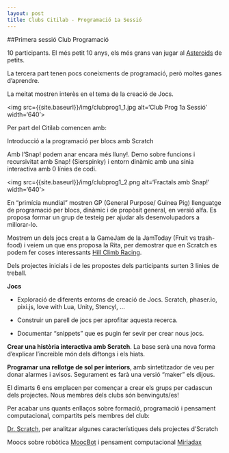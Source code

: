 ```yaml
---
layout: post
title: Clubs Citilab - Programació 1a Sessió
---
```


##Primera sessió Club Programació

10 participants. El més petit 10 anys, els més grans van jugar al [Asteroids](https://en.wikipedia.org/wiki/Asteroids_%28video_game%29) de petits.

La tercera part tenen pocs coneixments de programació, però moltes ganes d’aprendre.

La meitat mostren interès en el tema de la creació de Jocs.

<img src={{site.baseurl}}/img/clubprog1_1.jpg alt=‘Club Prog 1a Sessió’ width=‘640’>

Per part del Citilab comencen amb:

Introducció a la programació per blocs amb Scratch

Amb l’Snap! podem anar encara més lluny!.  Demo sobre funcions i recursivitat amb Snap! (Sierspinky) i  entorn dinàmic amb una sínia interactiva amb 0 línies de codi.

<img src={{site.baseurl}}/img/clubprog1_2.png  alt=‘Fractals amb Snap!’ width=‘640’>

En “primícia mundial” mostren GP (General Purpose/ Guinea Pig) llenguatge de programació per blocs, dinàmic i de propòsit general, en versió alfa. Es proposa formar un grup de testeig per ajudar als desenvolupadors a millorar-lo.

Mostrem un dels jocs creat a la GameJam de la JamToday (Fruit vs trash-food) i veiem un que ens proposa la Rita,  per demostrar que en Scratch es podem fer coses interessants [Hill Climb Racing](https://scratch.mit.edu/projects/56667360/).

Dels projectes inicials i de les propostes dels participants surten 3 línies de treball.

**Jocs**

- Exploració de diferents entorns de creació de Jocs. Scratch, phaser.io, pixi.js, love with Lua, Unity, Stencyl, …

- Construir un parell de jocs per aprofitar aquesta recerca.

- Documentar “snippets” que es pugin fer sevir per crear nous jocs.

**Crear una història interactiva amb Scratch**. La base serà una nova forma d’explicar l’increible món dels diftongs i els hiats.

**Programar una rellotge de sol per interiors**, amb sintetitzador de veu  per donar alarmes i avisos. Segurament es farà una versió “maker” els dijous.

El dimarts 6 ens emplacen per començar a crear els grups per cadascun dels projectes. Nous membres dels clubs són benvinguts/es!

Per acabar uns  quants enllaços sobre formació, programació i pensament computacional, compartits pels membres del club:

[Dr. Scratch](http://drscratch.programamos.es/), per analitzar algunes característiques dels projectes d’Scratch

Moocs sobre robòtica [MoocBot](http://drscratch.programamos.es/) i pensament computacional [Miriadax](https://miriadax.net/web/pensamiento-computacional-en-la-escuela-2ed)




